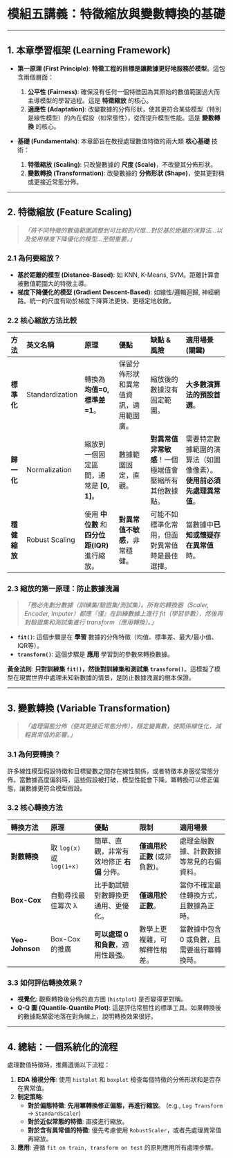 # 模組五講義：特徵縮放與變數轉換的基礎

---

## 1. 本章學習框架 (Learning Framework)

- **第一原理 (First Principle)**: **特徵工程的目標是讓數據更好地服務於模型**。這包含兩個層面：
  1.  **公平性 (Fairness)**: 確保沒有任何一個特徵因為其原始的數值範圍過大而主導模型的學習過程。這是 **特徵縮放** 的核心。
  2.  **適應性 (Adaptation)**: 改變數據的分佈形狀，使其更符合某些模型（特別是線性模型）的內在假設（如常態性），從而提升模型性能。這是 **變數轉換** 的核心。

- **基礎 (Fundamentals)**: 本章節旨在教授處理數值特徵的兩大類 **核心基礎** 技術：
  1.  **特徵縮放 (Scaling)**: 只改變數據的 **尺度 (Scale)**，不改變其分佈形狀。
  2.  **變數轉換 (Transformation)**: 改變數據的 **分佈形狀 (Shape)**，使其更對稱或更接近常態分佈。

---

## 2. 特徵縮放 (Feature Scaling)

> *「將不同特徵的數值範圍調整到可比較的尺度...對於基於距離的演算法...以及使用梯度下降優化的模型...至關重要。」*

### 2.1 為何要縮放？
- **基於距離的模型 (Distance-Based)**: 如 KNN, K-Means, SVM。距離計算會被數值範圍大的特徵主導。
- **梯度下降優化的模型 (Gradient Descent-Based)**: 如線性/邏輯迴歸, 神經網路。統一的尺度有助於梯度下降算法更快、更穩定地收斂。

### 2.2 核心縮放方法比較

| 方法 | 英文名稱 | 原理 | 優點 | 缺點 & 風險 | 適用場景 (**關鍵**) |
| :--- | :--- | :--- | :--- | :--- | :--- |
| **標準化** | Standardization | 轉換為 **均值=0, 標準差=1**。 | 保留分佈形狀和異常值資訊，適用範圍廣。 | 縮放後的數據沒有固定範圍。 | **大多數演算法的預設首選**。 |
| **歸一化** | Normalization | 縮放到一個固定區間，通常是 **[0, 1]**。 | 數據範圍固定，直觀。 | **對異常值非常敏感**！一個極端值會壓縮所有其他數據點。 | 需要特定數據範圍的演算法（如圖像像素）。**使用前必須先處理異常值**。 |
| **穩健縮放** | Robust Scaling | 使用 **中位數** 和 **四分位距(IQR)** 進行縮放。 | **對異常值不敏感**，非常穩健。 | 可能不如標準化常用，但面對異常值時是最佳選擇。 | 當數據中**已知或懷疑存在異常值**時。 |

### 2.3 縮放的第一原理：防止數據洩漏
> *「務必先劃分數據（訓練集/驗證集/測試集）。所有的轉換器（Scaler, Encoder, Imputer）都應『僅』在訓練數據上進行 fit（學習參數），然後再對驗證集和測試集進行 transform（應用轉換）。」*

- **`fit()`**: 這個步驟是在 **學習** 數據的分佈特徵（均值、標準差、最大/最小值、IQR等）。
- **`transform()`**: 這個步驟是 **應用** 學習到的參數來轉換數據。

**黃金法則**: **只對訓練集 `fit()`，然後對訓練集和測試集 `transform()`**。這模擬了模型在現實世界中處理未知新數據的情景，是防止數據洩漏的根本保證。

---

## 3. 變數轉換 (Variable Transformation)

> *「處理偏態分佈（使其更接近常態分佈），穩定變異數，使關係線性化，減輕異常值的影響。」*

### 3.1 為何要轉換？
許多線性模型假設特徵和目標變數之間存在線性關係，或者特徵本身服從常態分佈。當數據高度偏斜時，這些假設被打破，模型性能會下降。冪轉換可以修正偏態，讓數據更符合模型假設。

### 3.2 核心轉換方法

| 轉換方法 | 原理 | 優點 | 限制 | 適用場景 |
| :--- | :--- | :--- | :--- | :--- |
| **對數轉換** | 取 `log(x)` 或 `log(1+x)` | 簡單、直觀，非常有效地修正 **右偏** 分佈。 | **僅適用於正數** (或非負數)。 | 處理金融數據、計數數據等常見的右偏資料。 |
| **Box-Cox** | 自動尋找最佳冪次 λ | 比手動試驗對數轉換更通用、更優化。 | **僅適用於正數**。 | 當你不確定最佳轉換方式，且數據為正時。 |
| **Yeo-Johnson**| Box-Cox 的推廣 | **可以處理 0 和負數**，適用性最強。 | 數學上更複雜，可解釋性稍差。 | 當數據中包含 0 或負數，且需要進行冪轉換時。 |

### 3.3 如何評估轉換效果？
- **視覺化**: 觀察轉換後分佈的直方圖 (`histplot`) 是否變得更對稱。
- **Q-Q 圖 (Quantile-Quantile Plot)**: 這是評估常態性的標準工具。如果轉換後的數據點緊密地落在對角線上，說明轉換效果很好。

---

## 4. 總結：一個系統化的流程
處理數值特徵時，推薦遵循以下流程：
1.  **EDA 檢視分佈**: 使用 `histplot` 和 `boxplot` 檢查每個特徵的分佈形狀和是否存在異常值。
2.  **制定策略**:
    - **對於偏態特徵**: **先用冪轉換修正偏態，再進行縮放**。 (e.g., `Log Transform` -> `StandardScaler`)
    - **對於近似常態的特徵**: 直接進行縮放。
    - **對於含有異常值的特徵**: 優先考慮使用 `RobustScaler`，或者先處理異常值再縮放。
3.  **應用**: 遵循 `fit on train, transform on test` 的原則應用所有處理步驟。 